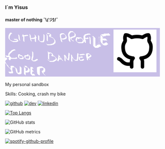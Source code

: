 ### I´m Yisus 
#### master of nothing    ¯\\_(ツ)_/¯
![master of nothing](https://github.com/jesrzrz/jesrzrz/blob/main/github.png?raw=true)

My personal sandbox

Skills: Cooking, crash my bike



[<img src='https://cdn.jsdelivr.net/npm/simple-icons@3.0.1/icons/github.svg' alt='github' height='40'>](https://github.com/jesrzrz)  [<img src='https://cdn.jsdelivr.net/npm/simple-icons@3.0.1/icons/dev-dot-to.svg' alt='dev' height='40'>](https://dev.to/jesrzrz)  [<img src='https://cdn.jsdelivr.net/npm/simple-icons@3.0.1/icons/linkedin.svg' alt='linkedin' height='40'>](https://www.linkedin.com/in/jesús-rodríguez-rodríguez-5b989314b/)  

[![Top Langs](https://github-readme-stats.vercel.app/api/top-langs/?username=jesrzrz)](https://github.com/anuraghazra/github-readme-stats)

![GitHub stats](https://github-readme-stats.vercel.app/api?username=jesrzrz&show_icons=true)  

![GitHub metrics](https://metrics.lecoq.io/jesrzrz) 

[![spotify-github-profile](https://spotify-github-profile.vercel.app/api/view?uid=85l9fh9l19eycyxdnn7gauqx9&cover_image=true&theme=default)](https://github.com/kittinan/spotify-github-profile)

